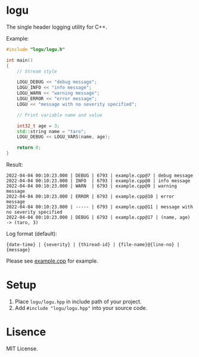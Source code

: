# logu

The single header logging utility for C++.

Example:

```cpp
#include "logu/logu.h"

int main()
{
    // Stream style

    LOGU_DEBUG << "debug message";
    LOGU_INFO << "info message";
    LOGU_WARN << "warning message";
    LOGU_ERROR << "error message";
    LOGU << "message with no severity specified";

    // Print variable name and value

    int32_t age = 3;
    std::string name = "taro";
    LOGU_DEBUG << LOGU_VARS(name, age);

    return 0;
}
```

Result:

```
2022-04-04 00:10:23.000 | DEBUG | 6793 | example.cpp@7 | debug message
2022-04-04 00:10:23.000 | INFO  | 6793 | example.cpp@8 | info message
2022-04-04 00:10:23.000 | WARN  | 6793 | example.cpp@9 | warning message
2022-04-04 00:10:23.000 | ERROR | 6793 | example.cpp@10 | error message
2022-04-04 00:10:23.000 | ----- | 6793 | example.cpp@11 | message with no severity specified
2022-04-04 00:10:23.000 | DEBUG | 6793 | example.cpp@17 | (name, age) -> (taro, 3)
```

Log format (default):
```
{date-time} | {severity} | {thiread-id} | {file-name}@{line-no} | {message}
```

Please see [example.cpp](/example/example.cpp) for example.

# Setup

1. Place `logu/logu.hpp` in include path of your project.
2. Add `#include "logu/logu.hpp"` into your source code.

# Lisence

MIT License.
